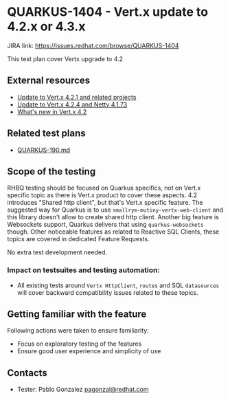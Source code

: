 # QUARKUS-1404 - Vert.x update to 4.2.x or 4.3.x

JIRA link: https://issues.redhat.com/browse/QUARKUS-1404

This test plan cover Vertx upgrade to 4.2

## External resources
- [Update to Vert.x 4.2.1 and related projects](https://github.com/quarkusio/quarkus/pull/21195)
- [Update to Vert.x 4.2.4 and Netty 4.1.73](https://github.com/quarkusio/quarkus/pull/23049)
- [What's new in Vert.x 4.2](https://vertx.io/blog/whats-new-in-vert-x-4-2/)

## Related test plans

 - [QUARKUS-190.md](QUARKUS-190.md)

## Scope of the testing

RHBQ testing should be focused on Quarkus specifics, not on Vert.x specific topic as there is Vert.x product to cover these aspects. 
4.2 introduces "Shared http client", but that's Vert.x specific feature. The suggested way for Quarkus is to use `smallrye-mutiny-vertx-web-client` and this library doesn't allow to create shared http client.
Another big feature is Websockets support, Quarkus delivers that using `quarkus-websockets` though.
Other noticeable features as related to Reactive SQL Clients, these topics are covered in dedicated Feature Requests.

No extra test development needed.
  
### Impact on testsuites and testing automation:

- All existing tests around `Vertx HttpClient`, `routes` and SQL `datasources` will cover backward compatibility issues related to these topics.
  
## Getting familiar with the feature
Following actions were taken to ensure familiarity:
 - Focus on exploratory testing of the features 
 - Ensure good user experience and simplicity of use

## Contacts
* Tester: Pablo Gonzalez <pagonzal@redhat.com>